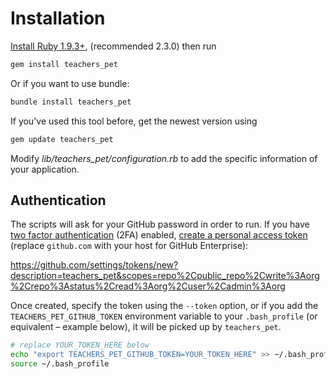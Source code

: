 # Installation



[Install Ruby 1.9.3+](https://www.ruby-lang.org/en/installation/), (recommended 2.3.0) then run

```bash
gem install teachers_pet
```
Or if you want to use bundle:
```bash
bundle install teachers_pet
```
If you've used this tool before, get the newest version using

```ruby
gem update teachers_pet
```

Modify *lib/teachers_pet/configuration.rb* to add the specific information of your application. 


## Authentication

The scripts will ask for your GitHub password in order to run. If you have [two factor authentication](https://help.github.com/articles/about-two-factor-authentication) (2FA) enabled, [create a personal access token](https://help.github.com/articles/creating-an-access-token-for-command-line-use) (replace `github.com` with your host for GitHub Enterprise):

https://github.com/settings/tokens/new?description=teachers_pet&scopes=repo%2Cpublic_repo%2Cwrite%3Aorg%2Crepo%3Astatus%2Cread%3Aorg%2Cuser%2Cadmin%3Aorg

Once created, specify the token using the `--token` option, or if you add the `TEACHERS_PET_GITHUB_TOKEN` environment variable to your `.bash_profile` (or equivalent – example below), it will be picked up by `teachers_pet`.

```bash
# replace YOUR_TOKEN_HERE below
echo "export TEACHERS_PET_GITHUB_TOKEN=YOUR_TOKEN_HERE" >> ~/.bash_profile
source ~/.bash_profile
```